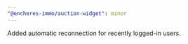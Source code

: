 ```yaml
---
"@encheres-immo/auction-widget": minor
---
```


Added automatic reconnection for recently logged-in users.
